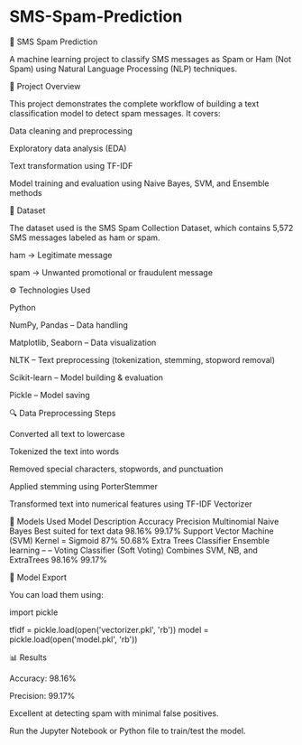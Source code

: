 # SMS-Spam-Prediction

📩 SMS Spam Prediction

A machine learning project to classify SMS messages as Spam or Ham (Not Spam) using Natural Language Processing (NLP) techniques.

🧠 Project Overview

This project demonstrates the complete workflow of building a text classification model to detect spam messages. It covers:

Data cleaning and preprocessing

Exploratory data analysis (EDA)

Text transformation using TF-IDF

Model training and evaluation using Naive Bayes, SVM, and Ensemble methods

📂 Dataset

The dataset used is the SMS Spam Collection Dataset, which contains 5,572 SMS messages labeled as ham or spam.

ham → Legitimate message

spam → Unwanted promotional or fraudulent message

⚙️ Technologies Used

Python

NumPy, Pandas – Data handling

Matplotlib, Seaborn – Data visualization

NLTK – Text preprocessing (tokenization, stemming, stopword removal)

Scikit-learn – Model building & evaluation

Pickle – Model saving

🔍 Data Preprocessing Steps

Converted all text to lowercase

Tokenized the text into words

Removed special characters, stopwords, and punctuation

Applied stemming using PorterStemmer

Transformed text into numerical features using TF-IDF Vectorizer

🤖 Models Used
Model	Description	Accuracy	Precision
Multinomial Naive Bayes	Best suited for text data	98.16%	99.17%
Support Vector Machine (SVM)	Kernel = Sigmoid	87%	50.68%
Extra Trees Classifier	Ensemble learning	–	–
Voting Classifier (Soft Voting)	Combines SVM, NB, and ExtraTrees	98.16%	99.17%

💾 Model Export


You can load them using:

import pickle

tfidf = pickle.load(open('vectorizer.pkl', 'rb'))
model = pickle.load(open('model.pkl', 'rb'))

📊 Results

Accuracy: 98.16%

Precision: 99.17%

Excellent at detecting spam with minimal false positives.



Run the Jupyter Notebook or Python file to train/test the model.
